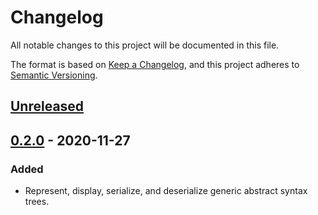 # Changelog
All notable changes to this project will be documented in this file.

The format is based on [Keep a Changelog](https://keepachangelog.com/en/1.0.0/),
and this project adheres to [Semantic Versioning](https://semver.org/spec/v2.0.0.html).

## [Unreleased]

## [0.2.0] - 2020-11-27
### Added
- Represent, display, serialize, and deserialize generic abstract syntax trees.

[Unreleased]: https://github.com/olivierlacan/keep-a-changelog/compare/v1.0.0...HEAD
[0.2.0]: https://github.com/mx00s/syntastic/compare/0.2.0...0.1.0

